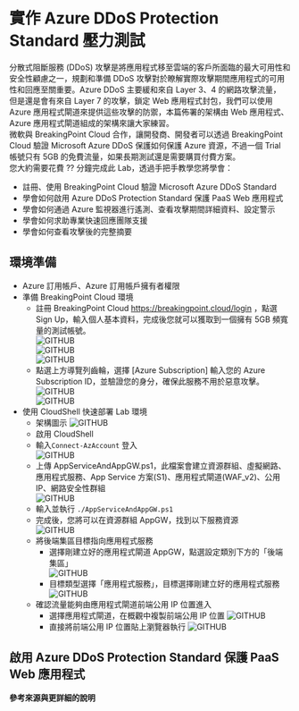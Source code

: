 # 實作 Azure DDoS Protection Standard 壓力測試<br>
分散式阻斷服務 (DDoS) 攻擊是將應用程式移至雲端的客戶所面臨的最大可用性和安全性顧慮之一，規劃和準備 DDoS 攻擊對於瞭解實際攻擊期間應用程式的可用性和回應至關重要。Azure DDoS 主要緩和來自 Layer 3、4 的網路攻擊流量，
 但是還是會有來自 Layer 7 的攻擊，鎖定 Web 應用程式封包，我們可以使用 Azure 應用程式閘道來提供這些攻擊的防禦，本篇佈署的架構由 Web 應用程式、Azure 應用程式閘道組成的架構來讓大家練習。<br>
微軟與 BreakingPoint Cloud 合作，讓開發商、開發者可以透過 BreakingPoint Cloud 驗證 Microsoft Azure DDoS 保護如何保護 Azure 資源，不過一個 Trial 帳號只有 5GB 的免費流量，如果長期測試還是需要購買付費方案。<br>
 您大約需要花費 ?? 分鐘完成此 Lab，透過手把手教學您將學會：<br>
 - 註冊、使用 BreakingPoint Cloud 驗證 Microsoft Azure DDoS Standard<br>
 - 學會如何啟用 Azure DDoS Protection Standard 保護 PaaS Web 應用程式<br>
 - 學會如何通過 Azure 監視器進行遙測、查看攻擊期間詳細資料、設定警示<br>
 - 學會如何求助專業快速回應團隊支援<br>
 - 學會如何查看攻擊後的完整摘要<br>

## 環境準備 <br>
 - Azure 訂用帳戶、Azure 訂用帳戶擁有者權限<br>
 - 準備 BreakingPoint Cloud 環境<br>
	- 註冊 BreakingPoint Cloud https://breakingpoint.cloud/login ，點選 Sign Up，輸入個人基本資料，完成後您就可以獲取到一個擁有 5GB 頻寬量的測試帳號。<br>
	![GITHUB](https://github.com/BrianHsing/Azure-DDoS-Stress-Testing/blob/master/DDoSImage/signup.PNG "signup")<br>
	![GITHUB](https://github.com/BrianHsing/Azure-DDoS-Stress-Testing/blob/master/DDoSImage/signup2.PNG "signup2")<br>
	![GITHUB](https://github.com/BrianHsing/Azure-DDoS-Stress-Testing/blob/master/DDoSImage/signup3.PNG "signup3")<br>
	- 點選上方導覽列齒輪，選擇 [Azure Subscription] 輸入您的 Azure Subscription ID，並驗證您的身分，確保此服務不用於惡意攻擊。<br>
	![GITHUB](https://github.com/BrianHsing/Azure-DDoS-Stress-Testing/blob/master/DDoSImage/signup4.PNG "signup4")<br>
	![GITHUB](https://github.com/BrianHsing/Azure-DDoS-Stress-Testing/blob/master/DDoSImage/signup5.PNG "signup5")<br>
 - 使用 CloudShell 快速部署 Lab 環境
	- 架構圖示
	![GITHUB](https://github.com/BrianHsing/Azure-DDoS-Stress-Testing/blob/master/DDoSImage/lab-architecture.PNG "lab-architecture")<br>
	- 啟用 CloudShell<br>
    - 輸入`Connect-AzAccount` 登入<br>
	![GITHUB](https://github.com/BrianHsing/Azure-DDoS-Stress-Testing/blob/master/DDoSImage/loginCloudShell.PNG "loginCloudShell")<br>
	- 上傳 AppServiceAndAppGW.ps1，此檔案會建立資源群組、虛擬網路、應用程式服務、App Service 方案(S1)、應用程式閘道(WAF_v2)、公用 IP、網路安全性群組<br>
	![GITHUB](https://github.com/BrianHsing/Azure-DDoS-Stress-Testing/blob/master/DDoSImage/uploadps.PNG "uploadps")<br>
	- 輸入並執行 `./AppServiceAndAppGW.ps1` <br>
	- 完成後，您將可以在資源群組 AppGW，找到以下服務資源<br>
	![GITHUB](https://github.com/BrianHsing/Azure-DDoS-Stress-Testing/blob/master/DDoSImage/services-list.PNG "services-list")<br>
	- 將後端集區目標指向應用程式服務<br>
		- 選擇剛建立好的應用程式閘道 AppGW，點選設定類別下方的「後端集區」<br>
		![GITHUB](https://github.com/BrianHsing/Azure-DDoS-Stress-Testing/blob/master/DDoSImage/backendpool.PNG "backendpool")<br>
		- 目標類型選擇「應用程式服務」，目標選擇剛建立好的應用程式服務<br>
		![GITHUB](https://github.com/BrianHsing/Azure-DDoS-Stress-Testing/blob/master/DDoSImage/backendpool2.PNG "backendpool2")<br>
	- 確認流量能夠由應用程式閘道前端公用 IP 位置進入
		- 選擇應用程式閘道，在概觀中複製前端公用 IP 位置
		![GITHUB](https://github.com/BrianHsing/Azure-DDoS-Stress-Testing/blob/master/DDoSImage/appgwinfo.PNG "appgwinfo")<br>
		- 直接將前端公用 IP 位置貼上瀏覽器執行
		![GITHUB](https://github.com/BrianHsing/Azure-DDoS-Stress-Testing/blob/master/DDoSImage/browsercheck.PNG "browsercheck")<br>

## 啟用 Azure DDoS Protection Standard 保護 PaaS Web 應用程式

**參考來源與更詳細的說明**
